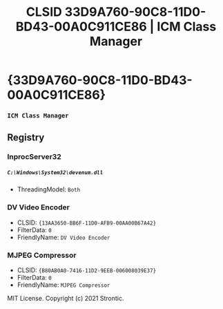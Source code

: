 ﻿---
title: "CLSID 33D9A760-90C8-11D0-BD43-00A0C911CE86 | ICM Class Manager"
excerpt: What is COM-Object CLSID 33D9A760-90C8-11D0-BD43-00A0C911CE86?
---

# {33D9A760-90C8-11D0-BD43-00A0C911CE86}

### `ICM Class Manager`

## Registry


### InprocServer32

##### `C:\Windows\System32\devenum.dll`
* ThreadingModel: `Both`

### DV Video Encoder

* CLSID: `{13AA3650-BB6F-11D0-AFB9-00AA00B67A42}`
* FilterData: `0`
* FriendlyName: `DV Video Encoder`

### MJPEG Compressor

* CLSID: `{B80AB0A0-7416-11D2-9EEB-006008039E37}`
* FilterData: `0`
* FriendlyName: `MJPEG Compressor`

MIT License. Copyright (c) 2021 Strontic.


